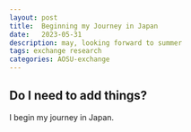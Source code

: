 ```yaml
---
layout: post
title:  Beginning my Journey in Japan
date:   2023-05-31
description: may, looking forward to summer
tags: exchange research
categories: AOSU-exchange
---
```


## Do I need to add things?
I begin my journey in Japan.